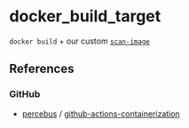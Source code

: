 # docker_build_target

`docker build` + our custom [`scan-image`](https://github.com/percebus/github-actions-containerization/blob/main/.github/actions/scan-image)

## References

### GitHub

- [percebus](https://github.com/percebus) / [github-actions-containerization](https://github.com/percebus/github-actions-containerization)
